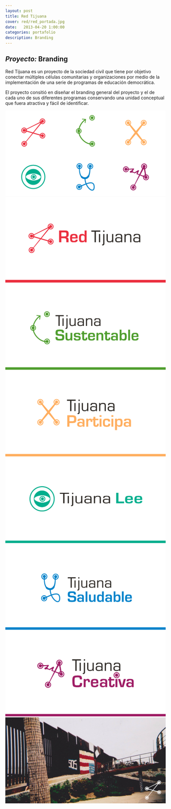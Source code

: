 ```yaml
---
layout: post
title: Red Tijuana
cover: red/red_portada.jpg
date:   2013-04-20 1:00:00
categories: portafolio
description: Branding
---
```


## _Proyecto:_ Branding

Red Tijuana es un proyecto de la sociedad civil que tiene por objetivo conectar múltiples células comunitarias y organizaciones por medio de la implementación de una serie de programas de educación democrática.

El proyecto consitió en diseñar el branding general del proyecto y el de cada uno de sus diferentes programas conservando una unidad conceptual que fuera atractiva y fácil de identificar.  

![proyecto-01][proyecto-01]
![proyecto-02][proyecto-02]
![proyecto-03][proyecto-03]
![proyecto-04][proyecto-04]
![proyecto-05][proyecto-05]
![proyecto-06][proyecto-06]
![proyecto-06][proyecto-07]
  <object data="/images/red/red_rol.svg" type="image/svg+xml" id="icon"></object>
![proyecto-06][proyecto-08]

[proyecto-01]: /images/red/red_01final.svg
[proyecto-02]: /images/red/red_02final.svg
[proyecto-03]: /images/red/red_03final.svg
[proyecto-04]: /images/red/red_04final.svg
[proyecto-05]: /images/red/red_05final.svg
[proyecto-06]: /images/red/red_06final.svg
[proyecto-07]: /images/red/red_07final.svg
[proyecto-08]: /images/red/red_08.jpg

